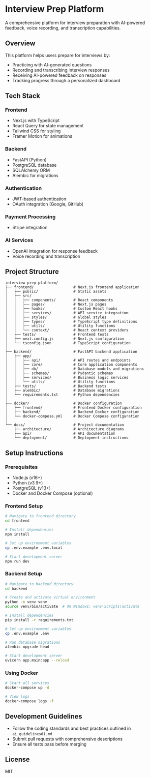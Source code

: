 # Interview Prep Platform

A comprehensive platform for interview preparation with AI-powered feedback, voice recording, and transcription capabilities.

## Overview

This platform helps users prepare for interviews by:
- Practicing with AI-generated questions
- Recording and transcribing interview responses
- Receiving AI-powered feedback on responses
- Tracking progress through a personalized dashboard

## Tech Stack

### Frontend
- Next.js with TypeScript
- React Query for state management
- Tailwind CSS for styling
- Framer Motion for animations

### Backend
- FastAPI (Python)
- PostgreSQL database
- SQLAlchemy ORM
- Alembic for migrations

### Authentication
- JWT-based authentication
- OAuth integration (Google, GitHub)

### Payment Processing
- Stripe integration

### AI Services
- OpenAI integration for response feedback
- Voice recording and transcription

## Project Structure

```
interview-prep-platform/
├── frontend/                  # Next.js frontend application
│   ├── public/                # Static assets
│   ├── src/
│   │   ├── components/        # React components
│   │   ├── pages/             # Next.js pages
│   │   ├── hooks/             # Custom React hooks
│   │   ├── services/          # API service integration
│   │   ├── styles/            # Global styles
│   │   ├── types/             # TypeScript type definitions
│   │   ├── utils/             # Utility functions
│   │   └── context/           # React context providers
│   ├── tests/                 # Frontend tests
│   ├── next.config.js         # Next.js configuration
│   └── tsconfig.json          # TypeScript configuration
│
├── backend/                   # FastAPI backend application
│   ├── app/
│   │   ├── api/               # API routes and endpoints
│   │   ├── core/              # Core application components
│   │   ├── db/                # Database models and migrations
│   │   ├── schemas/           # Pydantic schemas
│   │   ├── services/          # Business logic services
│   │   └── utils/             # Utility functions
│   ├── tests/                 # Backend tests
│   ├── alembic/               # Database migrations
│   └── requirements.txt       # Python dependencies
│
├── docker/                    # Docker configuration
│   ├── frontend/              # Frontend Docker configuration
│   ├── backend/               # Backend Docker configuration
│   └── docker-compose.yml     # Docker Compose configuration
│
└── docs/                      # Project documentation
    ├── architecture/          # Architecture diagrams
    ├── api/                   # API documentation
    └── deployment/            # Deployment instructions
```

## Setup Instructions

### Prerequisites
- Node.js (v16+)
- Python (v3.9+)
- PostgreSQL (v13+)
- Docker and Docker Compose (optional)

### Frontend Setup
```bash
# Navigate to frontend directory
cd frontend

# Install dependencies
npm install

# Set up environment variables
cp .env.example .env.local

# Start development server
npm run dev
```

### Backend Setup
```bash
# Navigate to backend directory
cd backend

# Create and activate virtual environment
python -m venv venv
source venv/bin/activate  # On Windows: venv\Scripts\activate

# Install dependencies
pip install -r requirements.txt

# Set up environment variables
cp .env.example .env

# Run database migrations
alembic upgrade head

# Start development server
uvicorn app.main:app --reload
```

### Using Docker
```bash
# Start all services
docker-compose up -d

# View logs
docker-compose logs -f
```

## Development Guidelines

- Follow the coding standards and best practices outlined in `ai_guidelines01.md`
- Submit pull requests with comprehensive descriptions
- Ensure all tests pass before merging

## License

MIT
